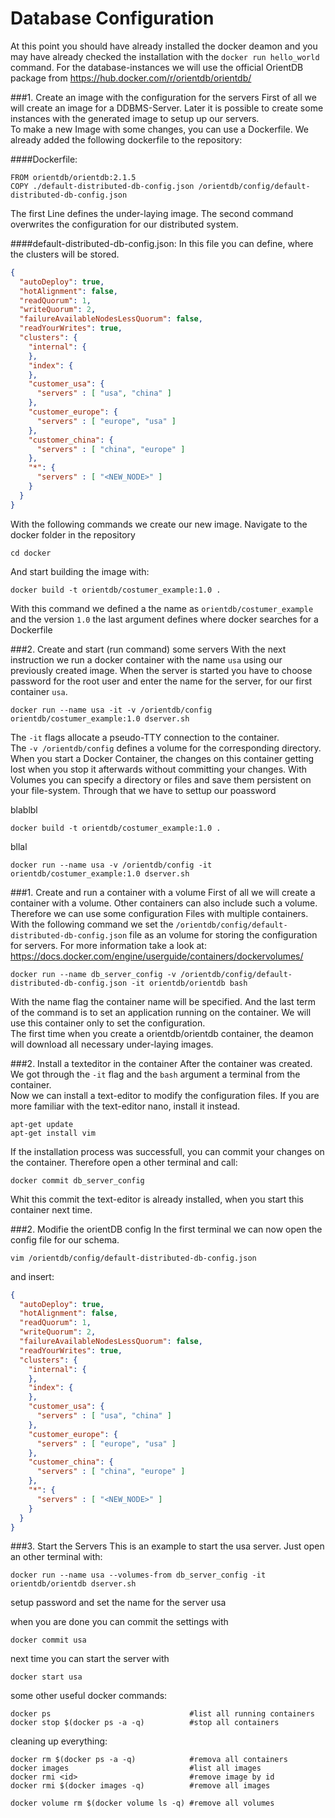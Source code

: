 # Database Configuration
At this point you should have already installed the docker deamon and you may have already checked the installation with the `docker run hello_world` command.
For the database-instances we will use the official OrientDB package from 
https://hub.docker.com/r/orientdb/orientdb/    

###1. Create an image with the configuration for the servers
First of all we will create an image for a DDBMS-Server. Later it is possible to create some instances with the generated image to setup up our servers.  
To make a new Image with some changes, you can use a Dockerfile. We already added the following dockerfile to the repository:

####Dockerfile:

    FROM orientdb/orientdb:2.1.5
    COPY ./default-distributed-db-config.json /orientdb/config/default-distributed-db-config.json
    
The first Line defines the under-laying image. The second command overwrites the configuration for our distributed system.

####default-distributed-db-config.json:
In this file you can define, where the clusters will be stored.

```json
{
  "autoDeploy": true,
  "hotAlignment": false,
  "readQuorum": 1,
  "writeQuorum": 2,
  "failureAvailableNodesLessQuorum": false,
  "readYourWrites": true,
  "clusters": {
    "internal": {
    },
    "index": {
    },
    "customer_usa": {
      "servers" : [ "usa", "china" ]
    },
    "customer_europe": {
      "servers" : [ "europe", "usa" ]
    },
    "customer_china": {
      "servers" : [ "china", "europe" ]
    },
    "*": {
      "servers" : [ "<NEW_NODE>" ]
    }
  }
}
```

With the following commands we create our new image. Navigate to the docker folder in the repository

    cd docker
    
And start building the image with:

    docker build -t orientdb/costumer_example:1.0 .
    
With this command we defined a the name as `orientdb/costumer_example` and the version `1.0` the last argument defines where docker searches for a Dockerfile

###2. Create and start (run command) some servers
With the next instruction we run a docker container with the name `usa` using our previously created image. When the server is started you have to choose password for the root user and enter the name for the server, for our first container `usa`. 

    docker run --name usa -it -v /orientdb/config  orientdb/costumer_example:1.0 dserver.sh

The `-it` flags allocate a pseudo-TTY connection to the container.  
The `-v /orientdb/config` defines a volume for the corresponding directory. When you start a Docker Container, the changes on this container getting lost when you stop it afterwards without committing your changes. With Volumes you can specify a directory or files and save them persistent on your file-system. Through that we have to settup our poassword 
    



    
    




    
blablbl
    
    docker build -t orientdb/costumer_example:1.0 .
    
bllal

    docker run --name usa -v /orientdb/config -it orientdb/costumer_example:1.0 dserver.sh

  

###1. Create and run a container with a volume
First of all we will create a container with a volume.  Other containers can also include such a volume. Therefore we can use some configuration Files with multiple containers. With the following command we set the `/orientdb/config/default-distributed-db-config.json` file as an volume for storing the configuration for servers.
For more information take a look at:
https://docs.docker.com/engine/userguide/containers/dockervolumes/
    
    docker run --name db_server_config -v /orientdb/config/default-distributed-db-config.json -it orientdb/orientdb bash

With the name flag the container name will be specified. And the last term of the command is to set an application running on the container. We will use this container only to set the configuration.  
The first time when you create a orientdb/orientdb container, the deamon will download all necessary under-laying images.

###2. Install a texteditor in the container 
After the container was created. We got through the `-it` flag and the `bash` argument a terminal from the container.  
Now we can install a text-editor to modify the configuration files.
If you are more familiar with the text-editor nano, install it instead. 
    
    apt-get update
    apt-get install vim

If the installation process was successfull, you can commit your changes on the container. Therefore open a other terminal and call:

    docker commit db_server_config
    
Whit this commit the text-editor is already installed, when you start this container next time.

###2. Modifie the orientDB config
In the first terminal we can now open the config file for our schema.
    
    vim /orientdb/config/default-distributed-db-config.json
    
and insert:

```json
{
  "autoDeploy": true,
  "hotAlignment": false,
  "readQuorum": 1,
  "writeQuorum": 2,
  "failureAvailableNodesLessQuorum": false,
  "readYourWrites": true,
  "clusters": {
    "internal": {
    },
    "index": {
    },
    "customer_usa": {
      "servers" : [ "usa", "china" ]
    },
    "customer_europe": {
      "servers" : [ "europe", "usa" ]
    },
    "customer_china": {
      "servers" : [ "china", "europe" ]
    },
    "*": {
      "servers" : [ "<NEW_NODE>" ]
    }
  }
}

```

###3. Start the Servers
This is an example to start the usa server. Just open an other terminal with:
```
docker run --name usa --volumes-from db_server_config -it orientdb/orientdb dserver.sh
```
setup password and set the name for the server usa


when you are done you can commit the settings with

    docker commit usa
    
next time you can start the server with 

    docker start usa
    
some other useful docker commands:

    docker ps                               #list all running containers
    docker stop $(docker ps -a -q)          #stop all containers
   
cleaning up everything:
    
    docker rm $(docker ps -a -q)            #remova all containers
    docker images                           #list all images
    docker rmi <id>                         #remove image by id
    docker rmi $(docker images -q)          #remove all images
    
    docker volume rm $(docker volume ls -q) #remove all volumes






